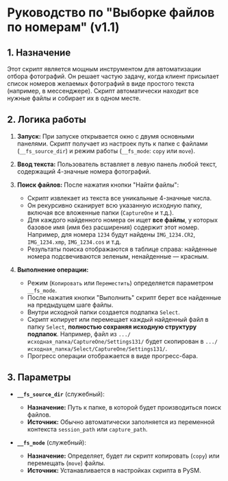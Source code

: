 # Руководство по "Выборке файлов по номерам" (v1.1)

## 1. Назначение

Этот скрипт является мощным инструментом для автоматизации отбора фотографий. Он решает частую задачу, когда клиент присылает список номеров желаемых фотографий в виде простого текста (например, в мессенджере). Скрипт автоматически находит все нужные файлы и собирает их в одном месте.

## 2. Логика работы

1.  **Запуск:** При запуске открывается окно с двумя основными панелями. Скрипт получает из настроек путь к папке с файлами (`__fs_source_dir`) и режим работы (`__fs_mode`: `copy` или `move`).

2.  **Ввод текста:** Пользователь вставляет в левую панель любой текст, содержащий 4-значные номера фотографий.

3.  **Поиск файлов:** После нажатия кнопки "Найти файлы":
    -   Скрипт извлекает из текста все уникальные 4-значные числа.
    -   Он рекурсивно сканирует всю указанную исходную папку, включая все вложенные папки (`CaptureOne` и т.д.).
    -   Для каждого найденного номера он ищет **все файлы**, у которых базовое имя (имя без расширения) содержит этот номер. Например, для номера `1234` будут найдены `IMG_1234.CR2`, `IMG_1234.xmp`, `IMG_1234.cos` и т.д.
    -   Результаты поиска отображаются в таблице справа: найденные номера подсвечиваются зеленым, ненайденные — красным.

4.  **Выполнение операции:**
    -   Режим (`Копировать` или `Переместить`) определяется параметром `__fs_mode`.
    -   После нажатия кнопки "Выполнить" скрипт берет все найденные на предыдущем шаге файлы.
    -   Внутри исходной папки создается подпапка `Select`.
    -   Скрипт копирует или перемещает каждый найденный файл в папку `Select`, **полностью сохраняя исходную структуру подпапок**. Например, файл из `.../исходная_папка/CaptureOne/Settings131/` будет скопирован в `.../исходная_папка/Select/CaptureOne/Settings131/`.
    -   Прогресс операции отображается в виде прогресс-бара.

## 3. Параметры

-   **`__fs_source_dir`** (служебный):
    -   **Назначение:** Путь к папке, в которой будет производиться поиск файлов.
    -   **Источник:** Обычно автоматически заполняется из переменной контекста `session_path` или `capture_path`.

-   **`__fs_mode`** (служебный):
    -   **Назначение:** Определяет, будет ли скрипт копировать (`copy`) или перемещать (`move`) файлы.
    -   **Источник:** Устанавливается в настройках скрипта в PySM.